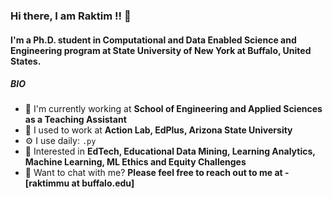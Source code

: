 ### Hi there, I am Raktim !! 👋

#### I'm a Ph.D. student in  Computational and Data Enabled Science and Engineering program at State University of New York at Buffalo, United States.

<!-- ##### NOW -->

##### BIO

- 🏢 I'm currently working at **School of Engineering and Applied Sciences as a Teaching Assistant**
- 🏢 I used to work at **Action Lab, EdPlus, Arizona State University**
- ⚙️ I use daily: `.py`
- 🌱 Interested in **EdTech, Educational Data Mining, Learning Analytics, Machine Learning, ML Ethics and Equity Challenges**
- 💬 Want to chat with me? **Please feel free to reach out to me at - [raktimmu at buffalo.edu]**
